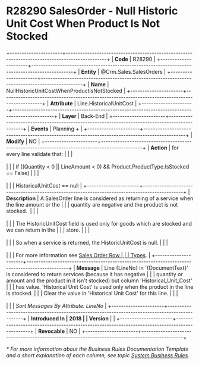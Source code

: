 ﻿---
erp.type: business-rule
erp.entity: Crm.Sales.SalesOrders
---

# R28290 SalesOrder - Null Historic Unit Cost When Product Is Not Stocked
+----------------------+-----------------------------------------------------------------------------------------------+
| **Code**             | R28290                                                                                        |
+----------------------+-----------------------------------------------------------------------------------------------+
| **Entity**           | @Crm.Sales.SalesOrders                                                                        |
+----------------------+-----------------------------------------------------------------------------------------------+
| **Name**             | NullHistoricUnitCostWhenProductIsNotStocked                                                   |
+----------------------+-----------------------------------------------------------------------------------------------+
| **Attribute**        | Line.HistoricalUnitCost                                                                       |
+----------------------+-----------------------------------------------------------------------------------------------+
| **Layer**            | Back-End                                                                                      |
+----------------------+-----------------------------------------------------------------------------------------------+
| **Events**           | Planning +                                                                                    |
+----------------------+-----------------------------------------------------------------------------------------------+
| **Modify**           | NO                                                                                            |
+----------------------+-----------------------------------------------------------------------------------------------+
| **Action**           | for every line validate that:                                                                 |
|                      | <br/><br/>                                                                                    |
|                      | if ((Quantity \< 0 \|\| LineAmount \< 0) && Product.ProductType.IsStocked == False)           |
|                      | <br/><br/>                                                                                    |
|                      | HistoricalUnitCost == null                                                                    |
+----------------------+-----------------------------------------------------------------------------------------------+
| **Description**      | A SalesOrder line is considered as returning of a service when the line amount or the         |
|                      | quantity are negative and the product is not stocked.                                         |
|                      | <br/><br/>                                                                                    |
|                      | The HistoricUnitCost field is used only for goods which are stocked and we can return in the  |
|                      | store.                                                                                        |
|                      | <br/><br/>                                                                                    |
|                      | So when a service is returned, the HistoricUnitCost is null.                                  |
|                      | <br/><br/>                                                                                    |
|                      | For more information see [Sales Order Row                                                     |
|                      | Types](https://confluence.erp.net/display/techdoc/Sales+Order+Row+Types).                     |
+----------------------+-----------------------------------------------------------------------------------------------+
| **Message**          | Line {LineNo} in \'{DocumentText}\' is considered to return services (because it has negative |
|                      | quantity or amount and the product in it isn\'t stocked) but column \'Historical_Unit_Cost\'  |
|                      | has value. \'Historical Unit Cost\' is used only when the product in the line is stocked.     |
|                      | Clear the value in \'Historical Unit Cost\' for this line.                                    |
|                      | <br/><br/>                                                                                    |
|                      | *Sort Messages By Attribute: LineNo*                                                          |
+----------------------+-----------------------------------------------------------------------------------------------+
| **Introduced In      | 2018                                                                                          |
| Version**            |                                                                                               |
+----------------------+-----------------------------------------------------------------------------------------------+
| **Revocable**        | NO                                                                                            |
+----------------------+-----------------------------------------------------------------------------------------------+

*\* For more information about the Business Rules Documentation Template and a short explanation of each column, see
topic [System Business Rules](../templates/template-description-system-business-rules.md).*
